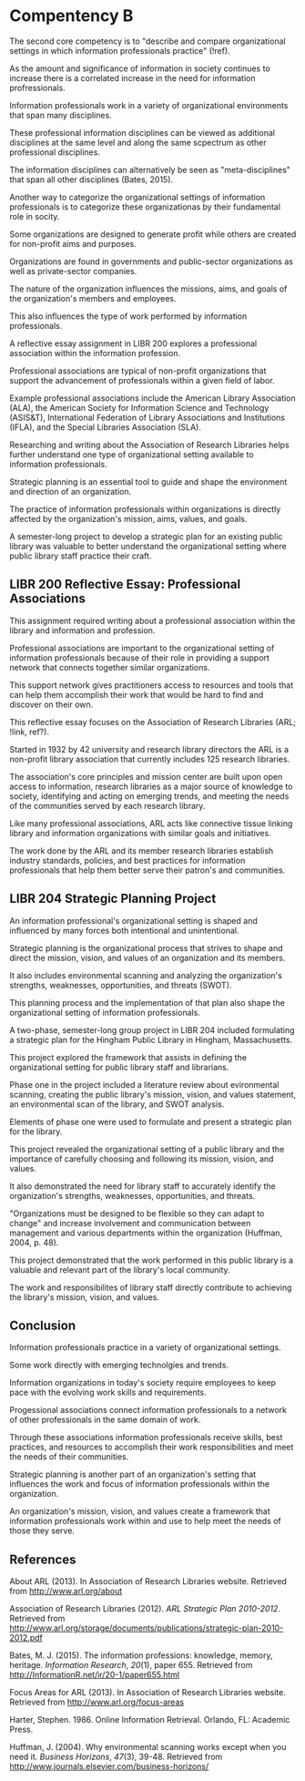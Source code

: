 # Compentency B

The second core competency is to "describe and compare organizational settings in which information professionals practice" (!ref). 

As the amount and significance of information in society continues to increase there is a correlated increase in the need for information profressionals. 

Information professionals work in a variety of organizational environments that span many disciplines. 

These professional information disciplines can be viewed as additional disciplines at the same level and along the same scpectrum as other professional disciplines.

The information disciplines can alternatively be seen as "meta-disciplines" that span all other disciplines (Bates, 2015).

Another way to categorize the organizational settings of information professionals is to categorize these organizationas by their fundamental role in socity. 

Some organizations are designed to generate profit while others are created for non-profit aims and purposes.

Organizations are found in governments and public-sector organizations as well as private-sector companies.

The nature of the organization influences the missions, aims, and goals of the organization's members and employees. 

This also influences the type of work performed by information professionals. 

A reflective essay assignment in LIBR 200 explores a professional association within the information profession. 

Professional associations are typical of non-profit organizations that support the advancement of professionals within a given field of labor. 

Example professional associations include the American Library Association (ALA), the American Society for Information Science and Technology (ASIS&T), 
International Federation of Library Associations and Institutions (IFLA), and the Special Libraries Association (SLA).

 Researching and writing about the Association of Research Libraries helps further understand one type of organizational setting available to information professionals.

Strategic planning is an essential tool to guide and shape the environment and direction of an organization. 

The practice of information professionals within organizations is directly affected by the organization's mission, aims, values, and goals. 

A semester-long project to develop a strategic plan for an existing public library was valuable to better understand the organizational setting where public library staff practice their craft.

## LIBR 200 Reflective Essay: Professional Associations

This assignment required writing about a professional association within the library and information and profession.

Professional associations are important to the organizational setting of information professionals because of their role in providing a support network that connects together similar organizations.

This support network gives practitioners access to resources and tools that can help them accomplish their work that would be hard to find and discover on their own.  

This reflective essay focuses on the Association of Research Libraries (ARL; !link, ref?). 

Started in 1932 by 42 university and research library directors the ARL is a non-profit library association that currently includes 125 research libraries. 

The association's core principles and mission center are built upon open access to information, research libraries as a major source of knowledge to society, identifying and acting on emerging trends, and meeting the needs of the communities served by each research library. 

Like many professional associations, ARL acts like connective tissue linking library and information organizations with similar goals and initiatives. 

The work done by the ARL and its member research libraries establish industry standards, policies, and best practices for information professionals that help them better serve their patron's and communities.

## LIBR 204 Strategic Planning Project

An information professional's organizational setting is shaped and influenced by many forces both intentional and unintentional.

Strategic planning is the organizational process that strives to shape and direct the mission, vision, and values of an organization and its members. 

It also includes environmental scanning and analyzing the organization's strengths, weaknesses, opportunities, and threats (SWOT).

This planning process and the implementation of that plan also shape the organizational setting of information professionals. 

A two-phase, semester-long group project in LIBR 204 included formulating a strategic plan for the Hingham Public Library in Hingham, Massachusetts.

This project explored the framework that assists in defining the organizational setting for public library staff and librarians. 

Phase one in the project included a literature review about evironmental scanning, creating the public library's mission, vision, and values statement, an environmental scan of the library, and SWOT analysis.

Elements of phase one were used to formulate and present a strategic plan for the library.

This project revealed the organizational setting of a public library and the importance of carefully choosing and following its mission, vision, and values. 

It also demonstrated the need for library staff to accurately identify the organization's strengths, weaknesses, opportunities, and threats.

"Organizations must be 
designed to be flexible so they can adapt to change" and increase involvement and 
communication between management and various departments within the organization (Huffman, 2004, p. 48). 

This project demonstrated that the work performed in this public library is a valuable and relevant part of the library's local community. 

The work and responsibilites of library staff directly contribute to achieving the library's mission, vision, and values. 

## Conclusion

Information professionals practice in a variety of organizational settings. 

Some work directly with emerging technolgies and trends. 

Information organizations in today's society require employees to keep pace with the evolving work skills and requirements. 

Progessional associations connect information professionals to a network of other professionals in the same domain of work. 

Through these associations information professionals receive skills, best practices, and resources to accomplish their work responsibilities and meet the needs of their communities. 

Strategic planning is another part of an organization's setting that influences the work and focus of information professionals within the organization. 

An organization's mission, vision, and values create a framework that information professionals work within and use to help meet the needs of those they serve. 

## References

About ARL (2013). In Association of Research Libraries website. Retrieved from <http://www.arl.org/about>

Association of Research Libraries (2012). *ARL Strategic Plan 2010-2012*. Retrieved from <http://www.arl.org/storage/documents/publications/strategic-plan-2010-2012.pdf>

Bates, M. J. (2015). The information professions: knowledge, memory, heritage. *Information Research*, *20*(1), paper 655. Retrieved from <http://InformationR.net/ir/20-1/paper655.html>

Focus Areas for ARL (2013). In Association of Research Libraries website. Retrieved from <http://www.arl.org/focus-areas>

Harter, Stephen. 1986. Online Information Retrieval. Orlando, FL: Academic Press.

Huffman, J. (2004). Why environmental scanning works except when you need it. *Business Horizons*, *47*(3), 39-48. Retrieved from <http://www.journals.elsevier.com/business-horizons/>

